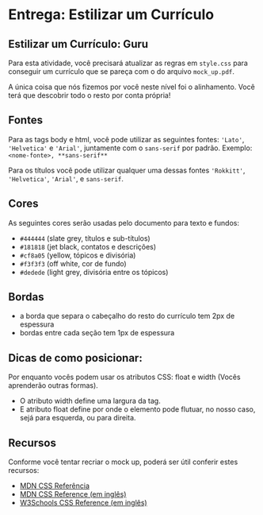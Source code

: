 # Entrega: Estilizar um Currículo

## Estilizar um Currículo: Guru

Para esta atividade, você precisará atualizar as regras em `style.css` para conseguir um currículo que se pareça com o do arquivo `mock_up.pdf`.

A única coisa que nós fizemos por você neste nível foi o alinhamento. Você terá que descobrir todo o resto por conta própria!

## Fontes

Para as tags body e html, você pode utilizar as seguintes fontes: `'Lato'`, `'Helvetica'` e `'Arial'`, juntamente com o `sans-serif` por padrão. Exemplo: `<nome-fonte>, **sans-serif**`

Para os títulos você pode utilizar qualquer uma dessas fontes `'Rokkitt'`, `'Helvetica'`, `'Arial'`, e `sans-serif`.

## Cores

As seguintes cores serão usadas pelo documento para texto e fundos:

- `#444444` (slate grey, títulos e sub-títulos)
- `#181818` (jet black, contatos e descrições)
- `#cf8a05` (yellow, tópicos e divisória)
- `#f3f3f3` (off white, cor de fundo)
- `#dedede` (light grey, divisória entre os tópicos)

## Bordas

- a borda que separa o cabeçalho do resto do currículo tem 2px de espessura
- bordas entre cada seção tem 1px de espessura

## Dicas de como posicionar:

Por enquanto vocês podem usar os atributos CSS: float e width (Vocês aprenderão outras formas).

- O atributo width define uma largura da tag.
- E atributo float define por onde o elemento pode flutuar, no nosso caso, sejá para esquerda, ou para direita.

## Recursos

Conforme você tentar recriar o mock up, poderá ser útil conferir estes recursos:

- [MDN CSS Referência](https://developer.mozilla.org/pt-BR/docs/Web/CSS/CSS_Reference)
- [MDN CSS Reference (em inglês)](https://developer.mozilla.org/en-US/docs/Web/CSS/Reference)
- [W3Schools CSS Reference (em inglês)](https://www.w3schools.com/cssref/default.asp)
